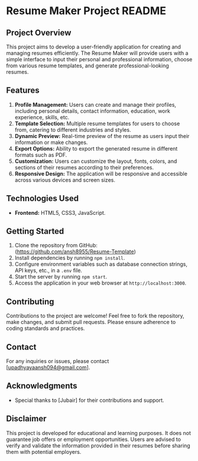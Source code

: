 # Resume Maker Project README

## Project Overview
This project aims to develop a user-friendly application for creating and managing resumes efficiently. The Resume Maker will provide users with a simple interface to input their personal and professional information, choose from various resume templates, and generate professional-looking resumes.

## Features
1. **Profile Management:** Users can create and manage their profiles, including personal details, contact information, education, work experience, skills, etc.
2. **Template Selection:** Multiple resume templates for users to choose from, catering to different industries and styles.
3. **Dynamic Preview:** Real-time preview of the resume as users input their information or make changes.
4. **Export Options:** Ability to export the generated resume in different formats such as PDF.
5. **Customization:** Users can customize the layout, fonts, colors, and sections of their resumes according to their preferences.
6. **Responsive Design:** The application will be responsive and accessible across various devices and screen sizes.

## Technologies Used
- **Frontend:** HTML5, CSS3, JavaScript.
## Getting Started
1. Clone the repository from GitHub:(https://github.com/ansh8955/Resume-Template)
2. Install dependencies by running `npm install`.
3. Configure environment variables such as database connection strings, API keys, etc., in a `.env` file.
4. Start the server by running `npm start`.
5. Access the application in your web browser at `http://localhost:3000`.

## Contributing
Contributions to the project are welcome! Feel free to fork the repository, make changes, and submit pull requests. Please ensure adherence to coding standards and practices.

## Contact
For any inquiries or issues, please contact [upadhyayaansh094@gmail.com].

## Acknowledgments
- Special thanks to [Jubair] for their contributions and support.

## Disclaimer
This project is developed for educational and learning purposes. It does not guarantee job offers or employment opportunities. Users are advised to verify and validate the information provided in their resumes before sharing them with potential employers.
